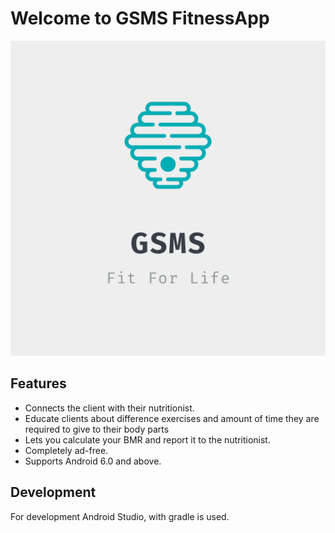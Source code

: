 # Welcome to GSMS FitnessApp
![](app/src/main/res/drawable/logo.png)

## Features
  * Connects the client with their nutritionist.
  * Educate clients about difference exercises and amount of time they are required to give to their body parts
  * Lets you calculate your BMR and report it to the nutritionist. 
  * Completely ad-free.
  * Supports Android 6.0 and above.
## Development
For development Android Studio, with gradle is used.
